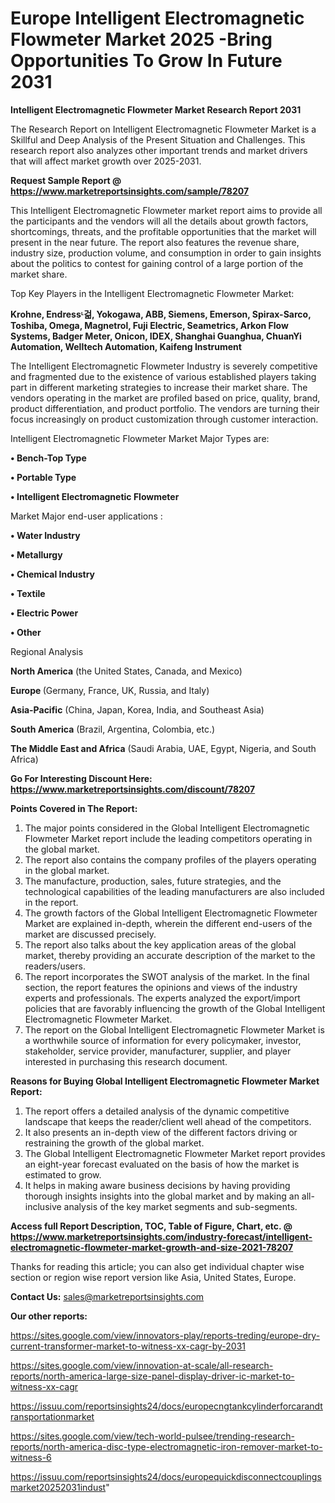 # Europe Intelligent Electromagnetic Flowmeter Market 2025 -Bring Opportunities To Grow In Future 2031

<strong>Intelligent Electromagnetic Flowmeter Market Research Report 2031</strong>

The Research Report on Intelligent Electromagnetic Flowmeter Market is a Skillful and Deep Analysis of the Present Situation and Challenges. This research report also analyzes other important trends and market drivers that will affect market growth over 2025-2031.

<strong>Request Sample Report @ <a href=https://www.marketreportsinsights.com/sample/78207>https://www.marketreportsinsights.com/sample/78207</a></strong>

This Intelligent Electromagnetic Flowmeter market report aims to provide all the participants and the vendors will all the details about growth factors, shortcomings, threats, and the profitable opportunities that the market will present in the near future. The report also features the revenue share, industry size, production volume, and consumption in order to gain insights about the politics to contest for gaining control of a large portion of the market share.

Top Key Players in the Intelligent Electromagnetic Flowmeter Market:

<strong>Krohne, Endressᶫ걺, Yokogawa, ABB, Siemens, Emerson, Spirax-Sarco, Toshiba, Omega, Magnetrol, Fuji Electric, Seametrics, Arkon Flow Systems, Badger Meter, Onicon, IDEX, Shanghai Guanghua, ChuanYi Automation, Welltech Automation, Kaifeng Instrument</strong>

The Intelligent Electromagnetic Flowmeter Industry is severely competitive and fragmented due to the existence of various established players taking part in different marketing strategies to increase their market share. The vendors operating in the market are profiled based on price, quality, brand, product differentiation, and product portfolio. The vendors are turning their focus increasingly on product customization through customer interaction.

Intelligent Electromagnetic Flowmeter Market Major Types are:

<strong>• Bench-Top Type

• Portable Type

• Intelligent Electromagnetic Flowmeter</strong>

Market Major end-user applications :

<strong>• Water Industry

• Metallurgy

• Chemical Industry

• Textile

• Electric Power

• Other</strong>

Regional Analysis

</u><strong><b>North America</b></strong> (the United States, Canada, and Mexico)

<strong><b>Europe </b></strong>(Germany, France, UK, Russia, and Italy)

<strong><b>Asia-Pacific</b></strong> (China, Japan, Korea, India, and Southeast Asia)

<strong><b>South America</b></strong> (Brazil, Argentina, Colombia, etc.)

<strong><b>The Middle East and Africa</b></strong> (Saudi Arabia, UAE, Egypt, Nigeria, and South Africa)

<strong>Go For Interesting Discount Here: <a href=https://www.marketreportsinsights.com/discount/78207>https://www.marketreportsinsights.com/discount/78207</a></strong>

<strong>Points Covered in The Report:</strong>
<ol>
  <li>The major points considered in the Global Intelligent Electromagnetic Flowmeter Market report include the leading competitors operating in the global market.</li>
  <li>The report also contains the company profiles of the players operating in the global market.</li>
  <li>The manufacture, production, sales, future strategies, and the technological capabilities of the leading manufacturers are also included in the report.</li>
  <li>The growth factors of the Global Intelligent Electromagnetic Flowmeter Market are explained in-depth, wherein the different end-users of the market are discussed precisely.</li>
  <li>The report also talks about the key application areas of the global market, thereby providing an accurate description of the market to the readers/users.</li>
  <li>The report incorporates the SWOT analysis of the market. In the final section, the report features the opinions and views of the industry experts and professionals. The experts analyzed the export/import policies that are favorably influencing the growth of the Global Intelligent Electromagnetic Flowmeter Market.</li>
  <li>The report on the Global Intelligent Electromagnetic Flowmeter Market is a worthwhile source of information for every policymaker, investor, stakeholder, service provider, manufacturer, supplier, and player interested in purchasing this research document.</li>
</ol>
<strong>Reasons for Buying Global Intelligent Electromagnetic Flowmeter Market Report:</strong>

<ol>
  <li>The report offers a detailed analysis of the dynamic competitive landscape that keeps the reader/client well ahead of the competitors.</li>
  <li>It also presents an in-depth view of the different factors driving or restraining the growth of the global market.</li>
  <li>The Global Intelligent Electromagnetic Flowmeter Market report provides an eight-year forecast evaluated on the basis of how the market is estimated to grow.</li>
  <li>It helps in making aware business decisions by having providing thorough insights insights into the global market and by making an all-inclusive analysis of the key market segments and sub-segments.</li>
</ol>
<strong>Access full Report Description, TOC, Table of Figure, Chart, etc. @ <a href=https://www.marketreportsinsights.com/industry-forecast/intelligent-electromagnetic-flowmeter-market-growth-and-size-2021-78207>https://www.marketreportsinsights.com/industry-forecast/intelligent-electromagnetic-flowmeter-market-growth-and-size-2021-78207</a></strong>


Thanks for reading this article; you can also get individual chapter wise section or region wise report version like Asia, United States, Europe.

<strong>Contact Us:</strong>
sales@marketreportsinsights.com

<strong>Our other reports:</strong>

<a href=https://sites.google.com/view/innovators-play/reports-treding/europe-dry-current-transformer-market-to-witness-xx-cagr-by-2031>https://sites.google.com/view/innovators-play/reports-treding/europe-dry-current-transformer-market-to-witness-xx-cagr-by-2031</a>

<a href=https://sites.google.com/view/innovation-at-scale/all-research-reports/north-america-large-size-panel-display-driver-ic-market-to-witness-xx-cagr>https://sites.google.com/view/innovation-at-scale/all-research-reports/north-america-large-size-panel-display-driver-ic-market-to-witness-xx-cagr</a>

<a href=https://issuu.com/reportsinsights24/docs/europecngtankcylinderforcarandtransportationmarket>https://issuu.com/reportsinsights24/docs/europecngtankcylinderforcarandtransportationmarket</a>

<a href=https://sites.google.com/view/tech-world-pulsee/trending-research-reports/north-america-disc-type-electromagnetic-iron-remover-market-to-witness-6>https://sites.google.com/view/tech-world-pulsee/trending-research-reports/north-america-disc-type-electromagnetic-iron-remover-market-to-witness-6</a>

<a href=https://issuu.com/reportsinsights24/docs/europequickdisconnectcouplingsmarket20252031indust>https://issuu.com/reportsinsights24/docs/europequickdisconnectcouplingsmarket20252031indust</a>"

